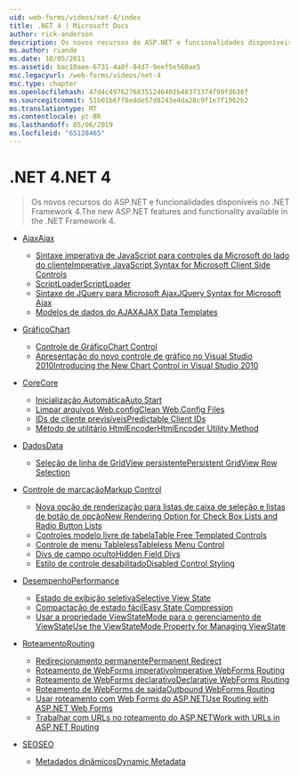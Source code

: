 ```yaml
---
uid: web-forms/videos/net-4/index
title: .NET 4 | Microsoft Docs
author: rick-anderson
description: Os novos recursos do ASP.NET e funcionalidades disponíveis no .NET Framework 4.
ms.author: riande
ms.date: 10/05/2011
ms.assetid: bac10aee-6731-4a0f-84d7-9eef5e560ae5
msc.legacyurl: /web-forms/videos/net-4
msc.type: chapter
ms.openlocfilehash: 47d4c49762768351246402b48373374f99fd636f
ms.sourcegitcommit: 51b01b6ff8edde57d8243e4da28c9f1e7f1962b2
ms.translationtype: MT
ms.contentlocale: pt-BR
ms.lasthandoff: 05/06/2019
ms.locfileid: "65128465"
---
```

# <a name="net-4"></a><span data-ttu-id="630fb-103">.NET 4</span><span class="sxs-lookup"><span data-stu-id="630fb-103">.NET 4</span></span>

> <span data-ttu-id="630fb-104">Os novos recursos do ASP.NET e funcionalidades disponíveis no .NET Framework 4.</span><span class="sxs-lookup"><span data-stu-id="630fb-104">The new ASP.NET features and functionality available in the .NET Framework 4.</span></span>

- [<span data-ttu-id="630fb-105">Ajax</span><span class="sxs-lookup"><span data-stu-id="630fb-105">Ajax</span></span>](ajax/index.md)

    - [<span data-ttu-id="630fb-106">Sintaxe imperativa de JavaScript para controles da Microsoft do lado do cliente</span><span class="sxs-lookup"><span data-stu-id="630fb-106">Imperative JavaScript Syntax for Microsoft Client Side Controls</span></span>](ajax/aspnet-4-quick-hit-imperative-javascript-syntax-for-microsoft-client-side-controls.md)
    - [<span data-ttu-id="630fb-107">ScriptLoader</span><span class="sxs-lookup"><span data-stu-id="630fb-107">ScriptLoader</span></span>](ajax/aspnet-4-quick-hit-the-scriptloader.md)
    - [<span data-ttu-id="630fb-108">Sintaxe de JQuery para Microsoft Ajax</span><span class="sxs-lookup"><span data-stu-id="630fb-108">JQuery Syntax for Microsoft Ajax</span></span>](ajax/aspnet-4-quick-hit-jquery-syntax-for-microsoft-ajax.md)
    - [<span data-ttu-id="630fb-109">Modelos de dados do AJAX</span><span class="sxs-lookup"><span data-stu-id="630fb-109">AJAX Data Templates</span></span>](ajax/aspnet-4-quick-hit-ajax-data-templates.md)
- [<span data-ttu-id="630fb-110">Gráfico</span><span class="sxs-lookup"><span data-stu-id="630fb-110">Chart</span></span>](chart/index.md)

    - [<span data-ttu-id="630fb-111">Controle de Gráfico</span><span class="sxs-lookup"><span data-stu-id="630fb-111">Chart Control</span></span>](chart/aspnet-4-quick-hit-chart-control.md)
    - [<span data-ttu-id="630fb-112">Apresentação do novo controle de gráfico no Visual Studio 2010</span><span class="sxs-lookup"><span data-stu-id="630fb-112">Introducing the New Chart Control in Visual Studio 2010</span></span>](chart/aspnet-4-how-do-i-introducing-the-new-chart-control-in-visual-studio-2010.md)
- [<span data-ttu-id="630fb-113">Core</span><span class="sxs-lookup"><span data-stu-id="630fb-113">Core</span></span>](core/index.md)

    - [<span data-ttu-id="630fb-114">Inicialização Automática</span><span class="sxs-lookup"><span data-stu-id="630fb-114">Auto Start</span></span>](core/aspnet-4-quick-hit-auto-start.md)
    - [<span data-ttu-id="630fb-115">Limpar arquivos Web.config</span><span class="sxs-lookup"><span data-stu-id="630fb-115">Clean Web.Config Files</span></span>](core/aspnet-4-quick-hit-clean-webconfig-files.md)
    - [<span data-ttu-id="630fb-116">IDs de cliente previsíveis</span><span class="sxs-lookup"><span data-stu-id="630fb-116">Predictable Client IDs</span></span>](core/aspnet-4-quick-hit-predictable-client-ids.md)
    - [<span data-ttu-id="630fb-117">Método de utilitário HtmlEncoder</span><span class="sxs-lookup"><span data-stu-id="630fb-117">HtmlEncoder Utility Method</span></span>](core/aspnet-4-quick-hit-the-htmlencoder-utility-method.md)
- [<span data-ttu-id="630fb-118">Dados</span><span class="sxs-lookup"><span data-stu-id="630fb-118">Data</span></span>](data/index.md)

    - [<span data-ttu-id="630fb-119">Seleção de linha de GridView persistente</span><span class="sxs-lookup"><span data-stu-id="630fb-119">Persistent GridView Row Selection</span></span>](data/aspnet-4-quick-hit-persistent-gridview-row-selection.md)
- [<span data-ttu-id="630fb-120">Controle de marcação</span><span class="sxs-lookup"><span data-stu-id="630fb-120">Markup Control</span></span>](markup-control/index.md)

    - [<span data-ttu-id="630fb-121">Nova opção de renderização para listas de caixa de seleção e listas de botão de opção</span><span class="sxs-lookup"><span data-stu-id="630fb-121">New Rendering Option for Check Box Lists and Radio Button Lists</span></span>](markup-control/aspnet-4-quick-hit-new-rendering-option-for-check-box-lists-and-radio-button-lists.md)
    - [<span data-ttu-id="630fb-122">Controles modelo livre de tabela</span><span class="sxs-lookup"><span data-stu-id="630fb-122">Table Free Templated Controls</span></span>](markup-control/aspnet-4-quick-hit-table-free-templated-controls.md)
    - [<span data-ttu-id="630fb-123">Controle de menu Tableless</span><span class="sxs-lookup"><span data-stu-id="630fb-123">Tableless Menu Control</span></span>](markup-control/aspnet-4-quick-hit-tableless-menu-control.md)
    - [<span data-ttu-id="630fb-124">Divs de campo oculto</span><span class="sxs-lookup"><span data-stu-id="630fb-124">Hidden Field Divs</span></span>](markup-control/aspnet-4-quick-hit-hidden-field-divs.md)
    - [<span data-ttu-id="630fb-125">Estilo de controle desabilitado</span><span class="sxs-lookup"><span data-stu-id="630fb-125">Disabled Control Styling</span></span>](markup-control/aspnet-4-quick-hit-disabled-control-styling.md)
- [<span data-ttu-id="630fb-126">Desempenho</span><span class="sxs-lookup"><span data-stu-id="630fb-126">Performance</span></span>](performance/index.md)

    - [<span data-ttu-id="630fb-127">Estado de exibição seletiva</span><span class="sxs-lookup"><span data-stu-id="630fb-127">Selective View State</span></span>](performance/aspnet-4-quick-hit-selective-view-state.md)
    - [<span data-ttu-id="630fb-128">Compactação de estado fácil</span><span class="sxs-lookup"><span data-stu-id="630fb-128">Easy State Compression</span></span>](performance/aspnet-4-quick-hit-easy-state-compression.md)
    - [<span data-ttu-id="630fb-129">Usar a propriedade ViewStateMode para o gerenciamento de ViewState</span><span class="sxs-lookup"><span data-stu-id="630fb-129">Use the ViewStateMode Property for Managing ViewState</span></span>](performance/how-do-i-use-the-viewstatemode-property-for-managing-viewstate.md)
- [<span data-ttu-id="630fb-130">Roteamento</span><span class="sxs-lookup"><span data-stu-id="630fb-130">Routing</span></span>](routing/index.md)

    - [<span data-ttu-id="630fb-131">Redirecionamento permanente</span><span class="sxs-lookup"><span data-stu-id="630fb-131">Permanent Redirect</span></span>](routing/aspnet-4-quick-hit-permanent-redirect.md)
    - [<span data-ttu-id="630fb-132">Roteamento de WebForms imperativo</span><span class="sxs-lookup"><span data-stu-id="630fb-132">Imperative WebForms Routing</span></span>](routing/aspnet-4-quick-hit-imperative-webforms-routing.md)
    - [<span data-ttu-id="630fb-133">Roteamento de WebForms declarativo</span><span class="sxs-lookup"><span data-stu-id="630fb-133">Declarative WebForms Routing</span></span>](routing/aspnet-4-quick-hit-declarative-webforms-routing.md)
    - [<span data-ttu-id="630fb-134">Roteamento de WebForms de saída</span><span class="sxs-lookup"><span data-stu-id="630fb-134">Outbound WebForms Routing</span></span>](routing/aspnet-4-quick-hit-outbound-webforms-routing.md)
    - [<span data-ttu-id="630fb-135">Usar roteamento com Web Forms do ASP.NET</span><span class="sxs-lookup"><span data-stu-id="630fb-135">Use Routing with ASP.NET Web Forms</span></span>](routing/how-do-i-use-routing-with-aspnet-web-forms.md)
    - [<span data-ttu-id="630fb-136">Trabalhar com URLs no roteamento do ASP.NET</span><span class="sxs-lookup"><span data-stu-id="630fb-136">Work with URLs in ASP.NET Routing</span></span>](routing/how-do-i-work-with-urls-in-aspnet-routing.md)
- [<span data-ttu-id="630fb-137">SEO</span><span class="sxs-lookup"><span data-stu-id="630fb-137">SEO</span></span>](seo/index.md)

    - [<span data-ttu-id="630fb-138">Metadados dinâmicos</span><span class="sxs-lookup"><span data-stu-id="630fb-138">Dynamic Metadata</span></span>](seo/aspnet-4-quick-hit-dynamic-metadata.md)
